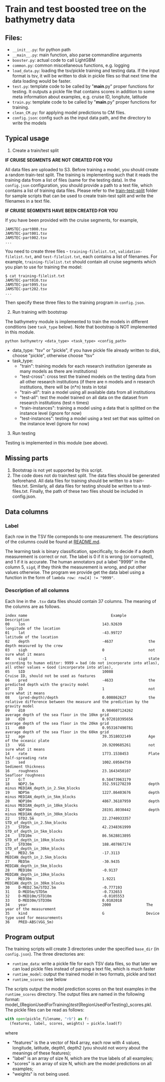 # Train and test boosted tree on the bathymetry data

## Files:

* `__init__.py`: for python path
* `__main__.py`: main function, also parse commandline arguments
* `booster.py`: actual code to call LightGBM
* `common.py`:	common miscellaneous functions, e.g. logging
* `load_data.py`: loading the tsv/pickle training and testing data.
If the input format is tsv, it will be written to disk in pickle files so that next time the data loading would be faster.
* `test.py`: template code to be called by "__main__.py" proper functions for testing. It outputs a pickle file that
contains scores in addition to some meta information about examples, e.g. cruise ID, longitute, latitude
* `train.py`: template code to be called by "__main__.py" proper functions for training.
* `clean_CM.py`: for applying model predictions to CM files. 
* `config.json`: config such as the input data path, and the directory to write the models

## Typical usage

1. Create a train/test split

**IF CRUISE SEGMENTS ARE NOT CREATED FOR YOU**

All data files are uploaded to S3. Before training a model, you should create a random train-test split.
The training is implementing such that it reads the training data from a list of files (same for the testing data).
In the `config.json` configuration, you should provide a path to a text file, which contains a list of training data files.
Please refer to the [train-test-split](./train-test-split) folder for sample scripts that can be used to create train-test split and write the filenames in a text file.

**IF CRUISE SEGMENTS HAVE BEEN CREATED FOR YOU**

If you have been provided with the cruise segments, for example,
```
JAMSTEC-part000.tsv
JAMSTEC-part001.tsv
JAMSTEC-part002.tsv
...
```
You need to create three files - `training-filelist.txt`,
`validation-filelist.txt`, and
`test-filelist.txt`, each contains a list of filenames.
For example, `training-filelist.txt` should contain all cruise segments which you plan to use for training the model:
```
$ cat training-filelist.txt
JAMSTEC-part010.tsv
JAMSTEC-part095.tsv
JAMSTEC-part202.tsv
...
```
Then specify these three files to the training program in `config.json`.


2. Run training with bootstrap

The bathymetry module is implemented to train the models in different conditions (see `task_type` below). Note that
 bootstrap is NOT implemented in this module.

```
python bathymetry <data_type> <task_type> <config_path>
```

* data_type: "tsv" or "pickle", if you have pickle file already written to disk, choose "pickle", otherwise choose "tsv"
* task_type:
   * "train": training models for each research institution (generate as many models as there are institutions)
   * "test-cross": cross test the trained models on the testing data from all other research institutions (if there are n models and n research institutions, there will be (n*n) tests in total
   * "train-all": train a model using all available data from all institutions
   * "test-all": test the model trained on all data on the dataset from research institutions (test n times)
   * "train-instances": training a model using a data that is splitted on the instance level (ignore for now)
   * "test-instances": testing a model using a test set that was splitted on the instance level (ignore for now)

3. Run testing

Testing is implemented in this module (see above).


## Missing parts

1. Bootstrap is not yet supported by this script.
2. The code does not do train/test split. The data files should be generated beforehand. All data files for training should be written to a train-files.txt. Similarly, all data files for testing should be written to a test-files.txt. Finally, the path of these two files should be included in config.json.

## Data columns

### Label

Each row in the TSV file correponds to one measurement. The descriptions of the columns could be found at
[README.md](README.md).

The learning task is binary classification, specifically, to decide if a depth measurement is correct or not.
The label is 0 if it is wrong (or corrupted), and 1 if it is accurate.
The human annotators put a label "9999" in the column 5, `sigd`, if they think the measurement is wrong,
and put other values otherwise.
The program we provide get the data label using a function in the form of `lambda row: row[4] != "9999"`.

### Description of all columns

Each line in the `.tsv` data files should contain 37 columns. The meaning of the columns are as follows.

```
index name                                      Example              Description
00    lon                                	143.92639            longitude of the location
01    lat                                	-43.99727            latitude of the location
02    depth                              	-4637                the depth measured by the crew
03    sigh                               	0                    not sure what it means
04    sigd                               	-1                   state according to human editor: 9999 = bad (do not incorporate into atlas), all other values = Good (incorporate into atlas),
05    SID                                	10088                Cruise ID, should not be used as features
06    pred                               	-4633                the predicted depth with the gravity model
07    ID                                 	1                    not sure what it means
08    (pred-depth)/depth                 	0.000862627          the relative difference between the measure and the prediction by the gravity model
09    d10                                	0.984607124262       average depth of the sea floor in the 10km grid
10    d20                                	0.972010395656       average depth of the sea floor in the 20km grid
11    d60                                	0.953167490781       average depth of the sea floor in the 60km grid
12    age                                	39.3518032149        Age of the oceanic plate
13    VGG                                	20.9209685261        not sure what it means
14    rate                               	1773.1538453         Plate half-spreading rate
15    sed                                	1002.69584759        Sediment thickness
16    roughness                          	23.1643450107        Seafloor roughness
17    G:T                                	0.58473963179        
18    NDP2.5m                            	352.591278239        depth minus MEDIAN_depth_in_2.5km_blocks
19    NDP5m                              	1227.86403676        depth minus MEDIAN_depth_in_5km_blocks        
20    NDP10m                             	4867.36187959        depth minus MEDIAN_depth_in_10km_blocks        
21    NDP30m                             	28191.8030442        depth minus MEDIAN_depth_in_30km_blocks        
22    STD2.5m                            	22.2740933357        STD_of_depth_in_2.5km_blocks
23    STD5m                              	42.2348361999        STD_of_depth_in_5km_blocks        
24    STD10m                             	86.5628813895        STD_of_depth_in_10km_blocks        
25    STD30m                             	188.407867174        STD_of_depth_in_30km_blocks        
26    MED2.5m                            	-17.3113             MEDIAN_depth_in_2.5km_blocks
27    MED5m                              	-30.9435             MEDIAN_depth_in_5km_blocks
28    MED10m                             	-0.9137              MEDIAN_depth_in_10km_blocks
29    MED30m                             	1.9221               MEDIAN_depth_in_30km_blocks
30    D-MED2.5m/STD2.5m                  	-0.777193
31    D-MED5m/STD5m                      	-0.732653
32    D-MED10m/STD10m                    	-0.0105553
33    D-MED30m/STD30m                    	0.0102018
34    year                               	2000                The year of the measurement
35    kind                               	G                   Device type used for measurements
36    PRED-ABS(VGG_5m)
```

## Program output

The training scripts will create 3 directories under the specified `base_dir` (in `config.json`).
The three directories are:

* `runtime_data`:  write a pickle file for each TSV data files, so that later we can load pickle files instead of parsing a text file, which is much faster
* `runtime_model`: output the trained model in two formats, pickle and text
* `runtime_scores`: see below

The scripts output the model prediction scores on the test examples in the `runtime_scores` directory.
The output files are named in the following format: model_{RegionUsedForTraining}_test_{RegionUsedForTesting}_scores.pkl.
The pickle files can be read as follows:

```python
with open(pickle_filename, "rb") as f:
  (features, label, scores, weights) = pickle.load(f)
```

where

* "features" is the a vector of Nx4 array, each row with 4 values, longitude, latitude, depth1, depth2 (you should not worry about the meanings of these features);
* "label" is an array of size N, which are the true labels of all examples;
* "scores" is an array of size N, which are the model predictions on all examples;
* "weights" is not being used.
